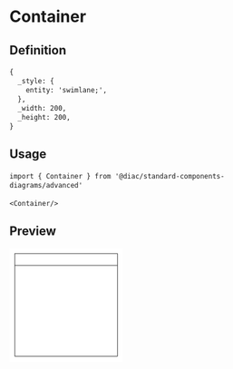 # Container

## Definition

```
{
  _style: { 
    entity: 'swimlane;',
  },
  _width: 200,
  _height: 200,
}
```

## Usage

```
import { Container } from '@diac/standard-components-diagrams/advanced'

<Container/>
```

## Preview

<img src="./container.png" width="200"/>
